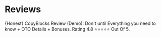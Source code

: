 # Reviews
{Honest} CopyBlocks Review (Demo): Don't until Everything you need to know + OTO Details + Bonuses. Rating 4.8 ⭐⭐⭐⭐⭐ Out Of 5.
